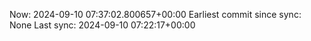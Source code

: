 Now: 2024-09-10 07:37:02.800657+00:00 Earliest commit since sync: None Last sync: 2024-09-10 07:22:17+00:00
